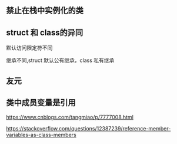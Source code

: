 ## 禁止在栈中实例化的类

## struct 和 class的异同

默认访问限定符不同

继承不同,struct 默认公有继承，class 私有继承

## 友元

## 类中成员变量是引用

https://www.cnblogs.com/tangmiao/p/7777008.html

https://stackoverflow.com/questions/12387239/reference-member-variables-as-class-members


